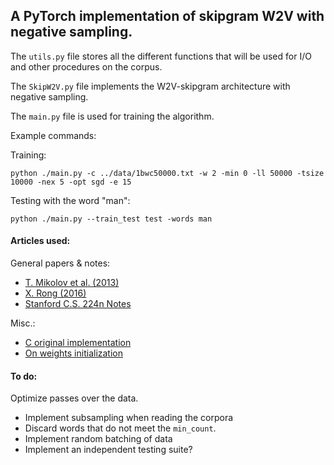 ## A PyTorch implementation of skipgram W2V with negative sampling.

The ```utils.py``` file stores all the different functions that will be used
for I/O and other procedures on the corpus.

The ```SkipW2V.py``` file implements the W2V-skipgram architecture with negative sampling.

The ```main.py``` file is used for training the algorithm.

Example commands:

Training:

```
python ./main.py -c ../data/1bwc50000.txt -w 2 -min 0 -ll 50000 -tsize 10000 -nex 5 -opt sgd -e 15
```

Testing with the word "man":

```
python ./main.py --train_test test -words man
```

#### Articles used:

General papers & notes:

- [T. Mikolov et al. (2013)](https://papers.nips.cc/paper/5021-distributed-representations-of-words-and-phrases-and-their-compositionality.pdf)
- [X. Rong (2016)](https://arxiv.org/abs/1411.2738)
- [Stanford C.S. 224n Notes](https://web.stanford.edu/class/cs224n/archive/WWW_1617/lecture_notes/cs224n-2017-notes1.pdf)

Misc.:

- [C original implementation](https://github.com/tmikolov/word2vec/blob/master/word2vec.c)
- [On weights initialization](https://www.quora.com/How-are-vectors-initialized-in-word2vec-algorithm)

#### To do:

Optimize passes over the data.

- Implement subsampling when reading the corpora
- Discard words that do not meet the ```min_count```.
- Implement random batching of data
- Implement an independent testing suite?

